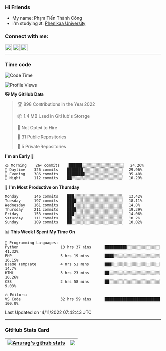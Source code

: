 ### Hi Friends

- My name: Phạm Tiến Thành Công
- I'm studying at: [Phenikaa University]


### Connect with me:
[<img align="left" alt="PhamTienThanhCong | Facebook" width="22px" src="https://upload.wikimedia.org/wikipedia/commons/thumb/1/16/Facebook-icon-1.png/640px-Facebook-icon-1.png" />][facebook]
[<img align="left" alt="PhamTienThanhCong | Zalo" width="22px" src="https://www.anphatpc.com.vn/template/anphat_2020v2/images/icon-zalo.jpg" />][zalo]
[<img align="left" alt="PhamTienThanhCong | LinkedIn" width="22px" src="https://cdn3.iconfinder.com/data/icons/inficons/512/linkedin.png" />][linkedin]

<br />

---

### Time code

<!--START_SECTION:waka-->
![Code Time](http://img.shields.io/badge/Code%20Time-709%20hrs%2058%20mins-blue)

![Profile Views](http://img.shields.io/badge/Profile%20Views-34-blue)

**🐱 My GitHub Data** 

> 🏆 898 Contributions in the Year 2022
 > 
> 📦 1.4 MB Used in GitHub's Storage 
 > 
> 🚫 Not Opted to Hire
 > 
> 📜 31 Public Repositories 
 > 
> 🔑 5 Private Repositories  
 > 
**I'm an Early 🐤** 

```text
🌞 Morning    264 commits    ██████░░░░░░░░░░░░░░░░░░░   24.26% 
🌆 Daytime    326 commits    ███████░░░░░░░░░░░░░░░░░░   29.96% 
🌃 Evening    386 commits    ████████░░░░░░░░░░░░░░░░░   35.48% 
🌙 Night      112 commits    ██░░░░░░░░░░░░░░░░░░░░░░░   10.29%

```
📅 **I'm Most Productive on Thursday** 

```text
Monday       146 commits    ███░░░░░░░░░░░░░░░░░░░░░░   13.42% 
Tuesday      197 commits    ████░░░░░░░░░░░░░░░░░░░░░   18.11% 
Wednesday    161 commits    ███░░░░░░░░░░░░░░░░░░░░░░   14.8% 
Thursday     211 commits    ████░░░░░░░░░░░░░░░░░░░░░   19.39% 
Friday       153 commits    ███░░░░░░░░░░░░░░░░░░░░░░   14.06% 
Saturday     111 commits    ██░░░░░░░░░░░░░░░░░░░░░░░   10.2% 
Sunday       109 commits    ██░░░░░░░░░░░░░░░░░░░░░░░   10.02%

```


📊 **This Week I Spent My Time On** 

```text
💬 Programming Languages: 
Python                   13 hrs 37 mins      ██████████░░░░░░░░░░░░░░░   41.32% 
PHP                      5 hrs 19 mins       ████░░░░░░░░░░░░░░░░░░░░░   16.15% 
Blade Template           4 hrs 51 mins       ███░░░░░░░░░░░░░░░░░░░░░░   14.7% 
HTML                     3 hrs 23 mins       ██░░░░░░░░░░░░░░░░░░░░░░░   10.26% 
CSS                      2 hrs 58 mins       ██░░░░░░░░░░░░░░░░░░░░░░░   9.03%

🔥 Editors: 
VS Code                  32 hrs 59 mins      █████████████████████████   100.0%

```


 Last Updated on 14/11/2022 07:42:43 UTC
<!--END_SECTION:waka-->

---

### GitHub Stats Card

| <a href="https://github.com/phamtienthanhcong"><img align="center" src="https://github-readme-stats.vercel.app/api?username=PhamTienThanhCong&show_icons=true&include_all_commits=true&theme=buefy&hide_border=true&theme=ocean_dark" alt="Anurag's github stats" /></a> | <a href="https://github.com/phamtienthanhcong"><img align="center" src="https://github-readme-stats.vercel.app/api/top-langs/?username=PhamTienThanhCong&layout=compact&theme=buefy&hide_border=true&theme=ocean_dark" /></a> |
| ------------- | ------------- |

[Phenikaa University]: https://phenikaa-uni.edu.vn/vi
[facebook]: https://www.facebook.com/phamtienthanhcong
[linkedin]: https://linkedin.com/in/phamtienthanhcong
[zalo]: https://zalo.me/0396396332
[tiktok]: https://www.tiktok.com/@phamtienthanhcong
[web]: https://github.com/PhamTienThanhCong/web_dev
[min project]: https://github.com/PhamTienThanhCong/Project-Of-Web
[c and cpp]: https://github.com/PhamTienThanhCong/Code_C_and_Cpro
[python]: https://github.com/PhamTienThanhCong/Python_beginer
